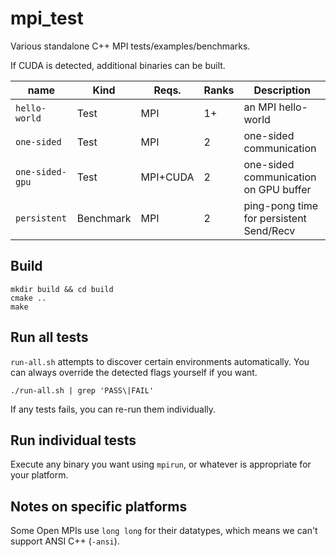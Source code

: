 # mpi_test

Various standalone C++ MPI tests/examples/benchmarks.

If CUDA is detected, additional binaries can be built.

| name          | Kind      | Reqs.    | Ranks | Description |
|---------------|-----------|----------|-------|-------------|
|`hello-world`  | Test      | MPI      | 1+    | an MPI hello-world |
|`one-sided`    | Test      | MPI      | 2     | one-sided communication |
|`one-sided-gpu`| Test      | MPI+CUDA | 2     | one-sided communication on GPU buffer |
|`persistent`   | Benchmark | MPI      | 2     | ping-pong time for persistent Send/Recv |

## Build
```
mkdir build && cd build
cmake ..
make
```

## Run all tests

`run-all.sh` attempts to discover certain environments automatically.
You can always override the detected flags yourself if you want.

```
./run-all.sh | grep 'PASS\|FAIL'
```

If any tests fails, you can re-run them individually.

## Run individual tests

Execute any binary you want using `mpirun`, or whatever is appropriate for your platform.

## Notes on specific platforms

Some Open MPIs use `long long` for their datatypes, which means we can't support ANSI C++ (`-ansi`).